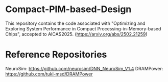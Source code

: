 # Compact-PIM-based-Design
This repository contains the code associated with "Optimizing and Exploring System Performance in Compact Processing-in-Memory-based Chips", accepted to AICAS2025. (https://arxiv.org/abs/2502.21259)

# Reference Repositories
NeuroSim: https://github.com/neurosim/DNN_NeuroSim_V1.4
DRAMPower: https://github.com/tukl-msd/DRAMPower 